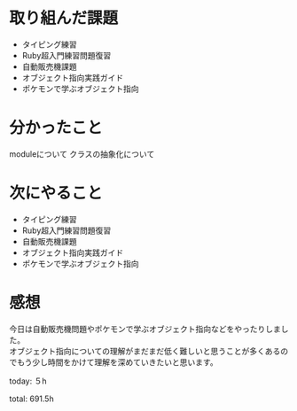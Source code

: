 #  取り組んだ課題
- タイピング練習
- Ruby超入門練習問題復習
- 自動販売機課題
- オブジェクト指向実践ガイド
- ポケモンで学ぶオブジェクト指向

  

# 分かったこと
moduleについて
クラスの抽象化について
  
  

# 次にやること
- タイピング練習
- Ruby超入門練習問題復習
- 自動販売機課題
- オブジェクト指向実践ガイド
- ポケモンで学ぶオブジェクト指向


# 感想
今日は自動販売機問題やポケモンで学ぶオブジェクト指向などをやったりしました。  
オブジェクト指向についての理解がまだまだ低く難しいと思うことが多くあるのでもう少し時間をかけて理解を深めていきたいと思います。

today: ５h

total: 691.5h
